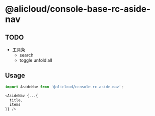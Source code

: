 # @alicloud/console-base-rc-aside-nav

## TODO

* 工具条
  + search
  + toggle unfold all

## Usage

```typescript
import AsideNav from '@alicloud/console-rc-aside-nav';

<AsideNav {...{
  title,
  items
}} />
```
